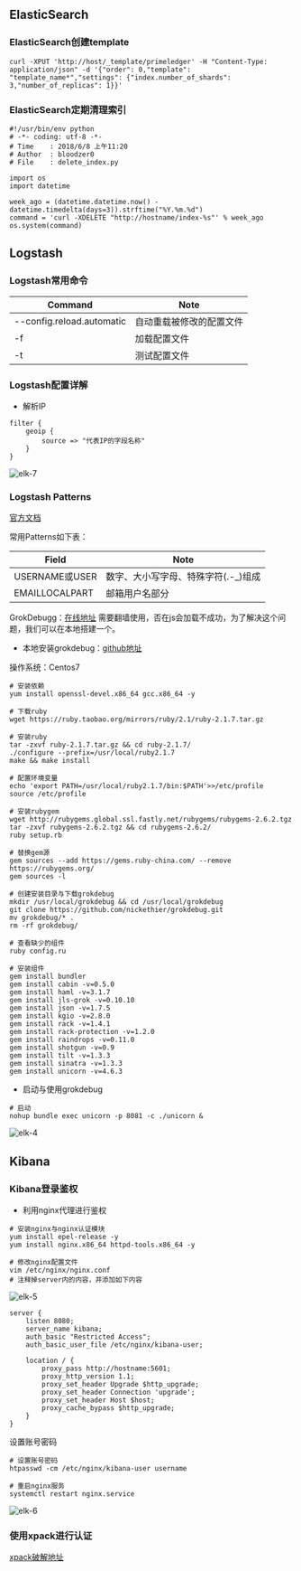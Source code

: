 ## ElasticSearch
### ElasticSearch创建template
```
curl -XPUT 'http://host/_template/primeledger' -H "Content-Type: application/json" -d '{"order": 0,"template": "template_name*","settings": {"index.number_of_shards": 3,"number_of_replicas": 1}}'
```

### ElasticSearch定期清理索引
```
#!/usr/bin/env python
# -*- coding: utf-8 -*-
# Time    : 2018/6/8 上午11:20
# Author  : bloodzer0
# File    : delete_index.py

import os
import datetime

week_ago = (datetime.datetime.now() - datetime.timedelta(days=3)).strftime("%Y.%m.%d")
command = 'curl -XDELETE "http://hostname/index-%s"' % week_ago
os.system(command)
```

## Logstash
### Logstash常用命令
Command						| Note
---								| ---
--config.reload.automatic	| 自动重载被修改的配置文件
-f								| 加载配置文件
-t								| 测试配置文件

### Logstash配置详解
* 解析IP

```
filter {
    geoip {
        source => "代表IP的字段名称"
    }
}
```

![elk-7](https://github.com/bloodzer0/Enterprise_Security_Build--Open_Source/raw/master/Infrastructure%20Security/Log%20Analysis/img/elk-7.png)

### Logstash Patterns
[官方文档](https://www.elastic.co/guide/en/logstash/current/plugins-filters-grok.html)

常用Patterns如下表：

Field				| Note
---					| ---
USERNAME或USER	| 数字、大小写字母、特殊字符(.-_)组成
EMAILLOCALPART	| 邮箱用户名部分

GrokDebugg：[在线地址](http://grokdebug.herokuapp.com/) 需要翻墙使用，否在js会加载不成功，为了解决这个问题，我们可以在本地搭建一个。

* 本地安装grokdebug：[github地址](https://github.com/nickethier/grokdebug) 

操作系统：Centos7

```
# 安装依赖
yum install openssl-devel.x86_64 gcc.x86_64 -y

# 下载ruby
wget https://ruby.taobao.org/mirrors/ruby/2.1/ruby-2.1.7.tar.gz

# 安装ruby
tar -zxvf ruby-2.1.7.tar.gz && cd ruby-2.1.7/
./configure --prefix=/usr/local/ruby2.1.7
make && make install

# 配置环境变量
echo 'export PATH=/usr/local/ruby2.1.7/bin:$PATH'>>/etc/profile
source /etc/profile

# 安装rubygem
wget http://rubygems.global.ssl.fastly.net/rubygems/rubygems-2.6.2.tgz
tar -zxvf rubygems-2.6.2.tgz && cd rubygems-2.6.2/
ruby setup.rb

# 替换gem源
gem sources --add https://gems.ruby-china.com/ --remove https://rubygems.org/
gem sources -l

# 创建安装目录与下载grokdebug
mkdir /usr/local/grokdebug && cd /usr/local/grokdebug
git clone https://github.com/nickethier/grokdebug.git
mv grokdebug/* .
rm -rf grokdebug/

# 查看缺少的组件
ruby config.ru

# 安装组件
gem install bundler
gem install cabin -v=0.5.0
gem install haml -v=3.1.7
gem install jls-grok -v=0.10.10
gem install json -v=1.7.5
gem install kgio -v=2.8.0
gem install rack -v=1.4.1
gem install rack-protection -v=1.2.0
gem install raindrops -v=0.11.0  
gem install shotgun -v=0.9
gem install tilt -v=1.3.3
gem install sinatra -v=1.3.3
gem install unicorn -v=4.6.3
```

* 启动与使用grokdebug

```
# 启动
nohup bundle exec unicorn -p 8081 -c ./unicorn &
```

![elk-4](https://github.com/bloodzer0/Enterprise_Security_Build--Open_Source/raw/master/Infrastructure%20Security/Log%20Analysis/img/elk-4.png)


## Kibana
### Kibana登录鉴权
* 利用nginx代理进行鉴权

```
# 安装nginx与nginx认证模块
yum install epel-release -y
yum install nginx.x86_64 httpd-tools.x86_64 -y

# 修改nginx配置文件
vim /etc/nginx/nginx.conf
# 注释掉server内的内容，并添加如下内容
```

![elk-5](https://github.com/bloodzer0/Enterprise_Security_Build--Open_Source/raw/master/Infrastructure%20Security/Log%20Analysis/img/elk-5.png)

```
server {
    listen 8080;
    server_name kibana;
    auth_basic "Restricted Access";
    auth_basic_user_file /etc/nginx/kibana-user;

    location / {
        proxy_pass http://hostname:5601;
        proxy_http_version 1.1;
        proxy_set_header Upgrade $http_upgrade;
        proxy_set_header Connection 'upgrade';
        proxy_set_header Host $host;
        proxy_cache_bypass $http_upgrade;
    }
}
```

设置账号密码

```
# 设置账号密码
htpasswd -cm /etc/nginx/kibana-user username

# 重启nginx服务
systemctl restart nginx.service
```

![elk-6](https://github.com/bloodzer0/Enterprise_Security_Build--Open_Source/raw/master/Infrastructure%20Security/Log%20Analysis/img/elk-6.png)

### 使用xpack进行认证
[xpack破解地址](https://www.cnblogs.com/chengjiawei/p/8991859.html)
